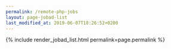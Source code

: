 ```yaml
---
permalink: /remote-php-jobs
layout: page-jobad-list
last_modified_at: 2019-06-07T18:26:52+0200
---
```

{% include render_jobad_list.html permalink=page.permalink %}
